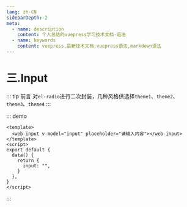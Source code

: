 ```yaml
---
lang: zh-CN
sidebarDepth: 2
meta:
  - name: description
    content: 个人总结的vuepress学习技术文档-语法
  - name: keywords
    content: vuepress,最新技术文档,vuepress语法,markdown语法
---
```


# 三.Input

::: tip 前言
对`el-radio`进行二次封装，几种风格供选择`theme1`、`theme2`、`theme3`、`theme4`
:::

::: demo

```vue
<template>
  <web-input v-model="input" placeholder="请输入内容"></web-input>
</template>
<script>
export default {
  data() {
    return {
      input: "",
    }
  },
}
</script>
```

:::
